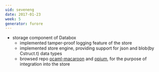 ```yaml
---
uid: seveneng
date: 2017-01-23
week: 5
generator: furore
---
```


- storage component of Databox
  - implemented tamper-proof logging feature of the store
  - implemented store engine, providing support for json and blob(by Cstruct.t) data types
  - browsed repo [ocaml-macaroon][1] and [opium][2], for the purpose of integration into the store

[1]: https://github.com/nojb/ocaml-macaroons
[2]: https://github.com/rgrinberg/opium

